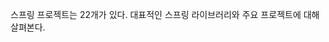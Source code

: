 스프링 프로젝트는 22개가 있다. 대표적인 스프링 라이브러리와 주요 프로젝트에 대해 살펴본다. 

<!--stackedit_data:
eyJoaXN0b3J5IjpbMTEyMDY2NDA2N119
-->